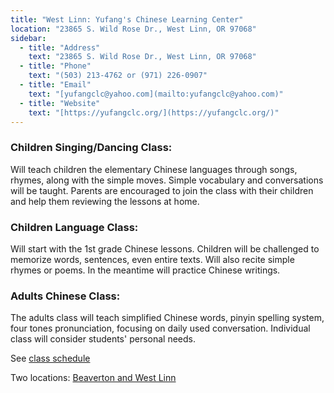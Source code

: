 ```yaml
---
title: "West Linn: Yufang's Chinese Learning Center"
location: "23865 S. Wild Rose Dr., West Linn, OR 97068"
sidebar:
  - title: "Address"
    text: "23865 S. Wild Rose Dr., West Linn, OR 97068"
  - title: "Phone"
    text: "(503) 213-4762 or (971) 226-0907"
  - title: "Email"
    text: "[yufangclc@yahoo.com](mailto:yufangclc@yahoo.com)"
  - title: "Website"
    text: "[https://yufangclc.org/](https://yufangclc.org/)"
---
```


### Children Singing/Dancing Class:

Will teach children the elementary Chinese languages through songs, rhymes, along with the simple moves. Simple vocabulary and conversations will be taught. Parents are encouraged to join the class with their children and help them reviewing the lessons at home.

### Children Language Class:

Will start with the 1st grade Chinese lessons. Children will be challenged to memorize words, sentences, even entire texts. Will also recite simple rhymes or poems. In the meantime will practice Chinese writings.

### Adults Chinese Class:

The adults class will teach simplified Chinese words, pinyin spelling system, four tones pronunciation, focusing on daily used conversation. Individual class will consider students' personal needs.

See [class schedule](https://yufangclc.org/schedule.html)

Two locations: [Beaverton and West Linn](https://yufangclc.org/classes.html)
